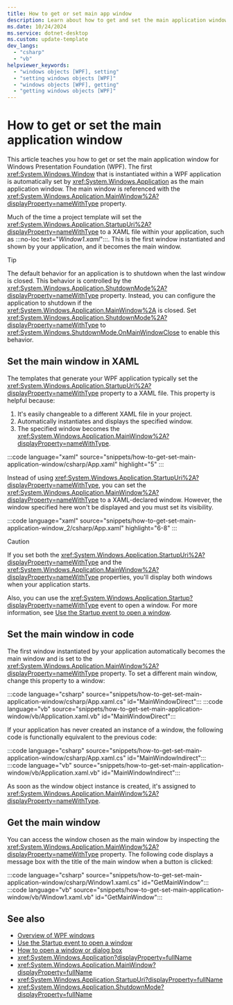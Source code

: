 ```yaml
---
title: How to get or set main app window
description: Learn about how to get and set the main application window for a Windows Presentation Foundation (WPF) application.
ms.date: 10/24/2024
ms.service: dotnet-desktop
ms.custom: update-template
dev_langs:
  - "csharp"
  - "vb"
helpviewer_keywords:
  - "windows objects [WPF], setting"
  - "setting windows objects [WPF]"
  - "windows objects [WPF], getting"
  - "getting windows objects [WPF]"
---
```


# How to get or set the main application window

This article teaches you how to get or set the main application window for Windows Presentation Foundation (WPF). The first <xref:System.Windows.Window> that is instantiated within a WPF application is automatically set by <xref:System.Windows.Application> as the main application window. The main window is referenced with the <xref:System.Windows.Application.MainWindow%2A?displayProperty=nameWithType> property.

Much of the time a project template will set the <xref:System.Windows.Application.StartupUri%2A?displayProperty=nameWithType> to a XAML file within your application, such as :::no-loc text="_Window1.xaml_":::. This is the first window instantiated and shown by your application, and it becomes the main window.

> [!TIP]
>The default behavior for an application is to shutdown when the last window is closed. This behavior is controlled by the <xref:System.Windows.Application.ShutdownMode%2A?displayProperty=nameWithType> property. Instead, you can configure the application to shutdown if the <xref:System.Windows.Application.MainWindow%2A> is closed. Set <xref:System.Windows.Application.ShutdownMode%2A?displayProperty=nameWithType> to <xref:System.Windows.ShutdownMode.OnMainWindowClose> to enable this behavior.

## Set the main window in XAML

The templates that generate your WPF application typically set the <xref:System.Windows.Application.StartupUri%2A?displayProperty=nameWithType> property to a XAML file. This property is helpful because:

01. It's easily changeable to a different XAML file in your project.
01. Automatically instantiates and displays the specified window.
01. The specified window becomes the <xref:System.Windows.Application.MainWindow%2A?displayProperty=nameWithType>.

:::code language="xaml" source="snippets/how-to-get-set-main-application-window/csharp/App.xaml" highlight="5" :::

Instead of using <xref:System.Windows.Application.StartupUri%2A?displayProperty=nameWithType>, you can set the <xref:System.Windows.Application.MainWindow%2A?displayProperty=nameWithType> to a XAML-declared window. However, the window specified here won't be displayed and you must set its visibility.

:::code language="xaml" source="snippets/how-to-get-set-main-application-window_2/csharp/App.xaml" highlight="6-8" :::

> [!CAUTION]
> If you set both the <xref:System.Windows.Application.StartupUri%2A?displayProperty=nameWithType> and the <xref:System.Windows.Application.MainWindow%2A?displayProperty=nameWithType> properties, you'll display both windows when your application starts.

Also, you can use the <xref:System.Windows.Application.Startup?displayProperty=nameWithType> event to open a window. For more information, see [Use the Startup event to open a window](index.md#opening-a-window).

## Set the main window in code

The first window instantiated by your application automatically becomes the main window and is set to the <xref:System.Windows.Application.MainWindow%2A?displayProperty=nameWithType> property. To set a different main window, change this property to a window:

:::code language="csharp" source="snippets/how-to-get-set-main-application-window/csharp/App.xaml.cs" id="MainWindowDirect":::
:::code language="vb" source="snippets/how-to-get-set-main-application-window/vb/Application.xaml.vb" id="MainWindowDirect":::

If your application has never created an instance of a window, the following code is functionally equivalent to the previous code:

:::code language="csharp" source="snippets/how-to-get-set-main-application-window/csharp/App.xaml.cs" id="MainWindowIndirect":::
:::code language="vb" source="snippets/how-to-get-set-main-application-window/vb/Application.xaml.vb" id="MainWindowIndirect":::

As soon as the window object instance is created, it's assigned to <xref:System.Windows.Application.MainWindow%2A?displayProperty=nameWithType>.

## Get the main window

You can access the window chosen as the main window by inspecting the <xref:System.Windows.Application.MainWindow%2A?displayProperty=nameWithType> property. The following code displays a message box with the title of the main window when a button is clicked:

:::code language="csharp" source="snippets/how-to-get-set-main-application-window/csharp/Window1.xaml.cs" id="GetMainWindow":::
:::code language="vb" source="snippets/how-to-get-set-main-application-window/vb/Window1.xaml.vb" id="GetMainWindow":::

## See also

- [Overview of WPF windows](index.md)
- [Use the Startup event to open a window](index.md#opening-a-window)
- [How to open a window or dialog box](how-to-open-window-dialog-box.md)
- <xref:System.Windows.Application?displayProperty=fullName>
- <xref:System.Windows.Application.MainWindow?displayProperty=fullName>
- <xref:System.Windows.Application.StartupUri?displayProperty=fullName>
- <xref:System.Windows.Application.ShutdownMode?displayProperty=fullName>
